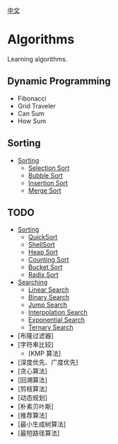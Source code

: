 [中文](/README-zh.md)
# Algorithms
Learning algorithms.

## Dynamic Programming
  - Fibonacci
  - Grid Traveler
  - Can Sum
  - How Sum
## Sorting
* [Sorting](#)
  * [Selection Sort](https://www.geeksforgeeks.org/selection-sort/)
  * [Bubble Sort](http://geeksquiz.com/bubble-sort/)
  * [Insertion Sort](http://geeksquiz.com/insertion-sort/)
  * [Merge Sort](http://geeksquiz.com/merge-sort/)

## TODO
* [Sorting](#)
  * [QuickSort](http://geeksquiz.com/quick-sort/)
  * [ShellSort](https://www.geeksforgeeks.org/shellsort/)
  * [Heap Sort](http://geeksquiz.com/heap-sort/)
  * [Counting Sort](https://www.geeksforgeeks.org/counting-sort/)
  * [Bucket Sort](https://www.geeksforgeeks.org/bucket-sort-2/)
  * [Radix Sort](https://www.geeksforgeeks.org/radix-sort/)
* [Searching](#)
  * [Linear Search](https://www.geeksforgeeks.org/linear-search/)
  * [Binary Search](http://geeksquiz.com/binary-search/)
  * [Jump Search](https://www.geeksforgeeks.org/jump-search/)
  * [Interpolation Search](https://www.geeksforgeeks.org/interpolation-search/)
  * [Exponential Search](https://www.geeksforgeeks.org/exponential-search/)
  * [Ternary Search](https://www.geeksforgeeks.org/binary-search-preferred-ternary-search/)
* [布隆过滤器]
* [字符串比较]
  * [KMP 算法]
* [深度优先、广度优先]
* [贪心算法]
* [回溯算法]
* [剪枝算法]
* [动态规划]
* [朴素贝叶斯]
* [推荐算法]
* [最小生成树算法]
* [最短路径算法]
